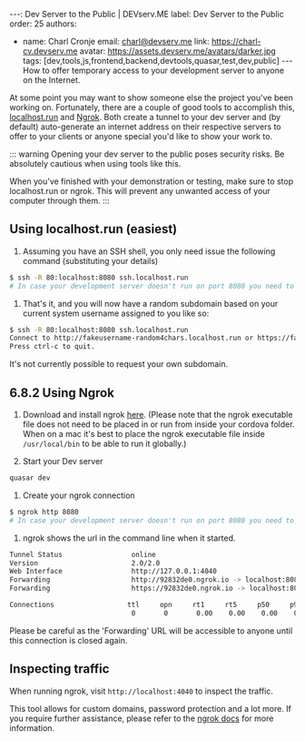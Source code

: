 ---: Dev Server to the Public | DEVserv.ME
label: Dev Server to the Public
order: 25
authors:
  - name: Charl Cronje
    email: charl@devserv.me
    link: https://charl-cv.devserv.me
    avatar: https://assets.devserv.me/avatars/darker.jpg
tags: [dev,tools,js,frontend,backend,devtools,quasar,test,dev,public]
---How to offer temporary access to your development server to anyone on the Internet.

At some point you may want to show someone else the project you've been working on. Fortunately, there are a couple of good tools to accomplish this, [localhost.run](https://localhost.run/) and [Ngrok](https://ngrok.com/). Both create a tunnel to your dev server and (by default) auto-generate an internet address on their respective servers to offer to your clients or anyone special you'd like to show your work to.

::: warning
Opening your dev server to the public poses security risks. Be absolutely cautious when using tools like this.

When you've finished with your demonstration or testing, make sure to stop localhost.run or ngrok. This will prevent any unwanted access of your computer through them.
:::

## Using localhost.run (easiest)

1. Assuming you have an SSH shell, you only need issue the following command (substituting your details)

``` bash
$ ssh -R 80:localhost:8080 ssh.localhost.run
# In case your development server doesn't run on port 8080 you need to change the number to the correct port
```

1. That's it, and you will now have a random subdomain based on your current system username assigned to you like so:

``` bash
$ ssh -R 80:localhost:8080 ssh.localhost.run
Connect to http://fakeusername-random4chars.localhost.run or https://fakeusername-random4chars.localhost.run
Press ctrl-c to quit.
```

It's not currently possible to request your own subdomain.

## 6.8.2 Using Ngrok

1. Download and install ngrok [here](https://ngrok.com/download).
(Please note that the ngrok executable file does not need to be placed in or run from inside your cordova folder. When on a mac it's best to place the ngrok executable file inside `/usr/local/bin` to be able to run it globally.)

1. Start your Dev server

``` bash
quasar dev
```

1. Create your ngrok connection

``` bash
$ ngrok http 8080
# In case your development server doesn't run on port 8080 you need to change the number to the correct port
```

1. ngrok shows the url in the command line when it started.

``` bash
Tunnel Status                 online
Version                       2.0/2.0
Web Interface                 http://127.0.0.1:4040
Forwarding                    http://92832de0.ngrok.io -> localhost:8080
Forwarding                    https://92832de0.ngrok.io -> localhost:8080

Connections                  ttl     opn     rt1     rt5     p50     p90
                              0       0       0.00    0.00    0.00    0.00
```

Please be careful as the 'Forwarding' URL will be accessible to anyone until this connection is closed again.

## Inspecting traffic

When running ngrok, visit `http://localhost:4040` to inspect the traffic.

This tool allows for custom domains, password protection and a lot more. If you require further assistance, please refer to the [ngrok docs](https://ngrok.com/docs) for more information.

